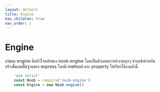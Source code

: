 ```yaml
---
layout: default
title: Engine
has_children: true
nav_order: 1
---
```

# Engine

class engine คือหัวใจหลักของ noob engine โดยเป็นตัวผสมการทำงานทุกๆ ส่วนเข้าด้วยกันสร้างขึ้นบนพื้นฐานของ express โดยมี method และ property ให้เรียกใช้งานดังนี้

```js
    'use strict'
    const Noob = require('noob-engine')
    const Engine = new Noob.engine()
```
